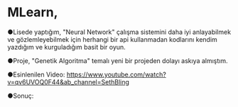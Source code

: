 # MLearn,
●Lisede yaptığım, "Neural Network" çalışma sistemini daha iyi anlayabilmek ve gözlemleyebilmek için herhangi bir api kullanmadan kodlarını kendim yazdığım ve kurguladığım basit bir oyun.

●Proje, "Genetik Algoritma" temalı yeni bir projeden dolayı askıya almıştım.

●Esinlenilen Video:
https://www.youtube.com/watch?v=qv6UVOQ0F44&ab_channel=SethBling

●Sonuç:
